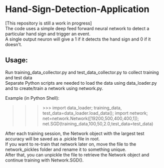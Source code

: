# Hand-Sign-Detection-Application
[This repository is still a work in progress] <br>
The code uses a simple deep feed forward neural network to detect a particular hand sign and trigger an event. <br>
A single output neuron will give a 1 if it detects the hand sign and 0 if it doesn't. <br>

## Usage:
Run training_data_collector.py and test_data_collector.py to collect training and test data <br>
Separate Python scripts are needed to load the data using data_loader.py and to create/train a network using network.py. <br>

Example (in Python Shell): <br>
>>> \>>> import data_loader; training_data, test_data=data_loader.load_data(); import network; net=network.Network([19200,500,400,400,1]); net.SGD(training_data,100,50,2.0,test_data=test_data) <br>

After each training session, the Network object with the largest test accuracy will be saved as a .pickle file in root. <br>
If you want to re-train that network later on, move the file to the network_pickles folder and rename it to something unique. <br>
After that, you can unpickle the file to retrieve the Network object and continue training with Network.SGD().
